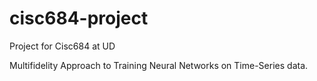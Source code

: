 # cisc684-project
Project for Cisc684 at UD

Multifidelity Approach to Training Neural Networks on Time-Series data.


